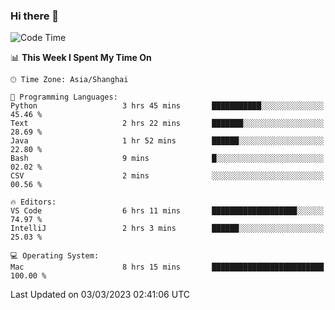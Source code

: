 ### Hi there 👋


<!--START_SECTION:waka-->
![Code Time](http://img.shields.io/badge/Code%20Time-1%2C020%20hrs%205%20mins-blue)

📊 **This Week I Spent My Time On** 

```text
🕑︎ Time Zone: Asia/Shanghai

💬 Programming Languages: 
Python                   3 hrs 45 mins       ███████████░░░░░░░░░░░░░░   45.46 % 
Text                     2 hrs 22 mins       ███████░░░░░░░░░░░░░░░░░░   28.69 % 
Java                     1 hr 52 mins        ██████░░░░░░░░░░░░░░░░░░░   22.80 % 
Bash                     9 mins              █░░░░░░░░░░░░░░░░░░░░░░░░   02.02 % 
CSV                      2 mins              ░░░░░░░░░░░░░░░░░░░░░░░░░   00.56 % 

🔥 Editors: 
VS Code                  6 hrs 11 mins       ███████████████████░░░░░░   74.97 % 
IntelliJ                 2 hrs 3 mins        ██████░░░░░░░░░░░░░░░░░░░   25.03 % 

💻 Operating System: 
Mac                      8 hrs 15 mins       █████████████████████████   100.00 % 
```


 Last Updated on 03/03/2023 02:41:06 UTC
<!--END_SECTION:waka-->

<!--
**SillyPasty/SillyPasty** is a ✨ _special_ ✨ repository because its `README.md` (this file) appears on your GitHub profile.

Here are some ideas to get you started:

- 🔭 I’m currently working on ...
- 🌱 I’m currently learning ...
- 👯 I’m looking to collaborate on ...
- 🤔 I’m looking for help with ...
- 💬 Ask me about ...
- 📫 How to reach me: ...
- 😄 Pronouns: ...
- ⚡ Fun fact: ...
-->


